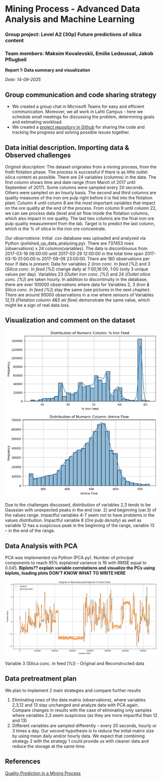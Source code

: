 # Mining Process - Advanced Data Analysis and Machine Learning 
### Group project: Level A2 (30p) Future predictions of silica content
### Team members: Maksim Kovalevskii, Emilie Ledoussal, Jakob Pflugbeil 

**Report 1: Data summary and visualization** 

*Date: 14-09-2025*
## Group communication and code sharing strategy
- We created a group chat in Microsoft Teams for easy and efficient communication. Moreover, we all work in Lahti Campus - here we schedule small meetings for discussing the problem, determining goals and estimating workload. 
- We created a [project repository in Github](https://github.com/EmiliLed/Advanced-Data-Analysis-Mining-Project) for sharing the code and tracking the progress and solving possible issues together. 

## Data initial description. Importing data & Observed challenges
*Original description*: The dataset originates from a mining process, from the froth flotation phase. The process is successful if there is as little outlet silica content as possible. There are 24 variables (columns) in the data. The first column shows time and date range (from March of 2017 until September of 2017). Some columns were sampled every 20 seconds. Others were sampled on an hourly basis. The second and third columns are quality measures of the iron ore pulp right before it is fed into the flotation plant. Column 4 until column 8 are the most important variables that impact on the ore quality at the end of the process. From column 9 until column 22, we can see process data (level and air flow inside the flotation columns, which also impact in ore quality. The last two columns are the final iron ore pulp quality measurement from the lab. Target is to predict the last column, which is the % of silica in the iron ore concentrate.

*Our observations*: Initial .csv database was uploaded and analyzed via Python (polished_up_data_analysing.py). There are 737453 rows (observations) x 24 columns(variables). The data is discontinuous from 2017-03-16 06:00:00 until 2017-03-29 12:00:00 in the total time span 2017-03-10 01:00:00 to 2017-09-09 23:00:00. There are 180 observations per hour if data is present. Data for variables 2 (*Iron conc. In feed [%]*) and 3 (*Silica conc. In feed [%]*) change daily at 7:00,16:00, 1:00 (only 3 unique values per day). Variables 23 (*Outlet iron conc. [%]*) and 24 (*Outlet silica conc. [%]*) are taken hourly. In addition to discontinuity in the database, there are over 100000 observations where data for Variables 2, 3 (*Iron & Silica conc. In feed [%]*) stay the same (see pictures in the next chapter). There are around 90000 observations in a row where sensors of Variables 12,13 (*Flotation column 4&5 air flow*) demonstrate the same value, which might be a sign of real data loss. 


## Visualization and comment on the dataset
![Variable 2 (Iron conc. In feed [%]) distribution](Images/Var2Iron.png) 
![Variable 5 (Amina flow) distribution](Images/Var5Amina.png) 

Due to the challenges discussed, distribution of variables 2,3 tends to be Gaussian with unexpected peaks in the end (var. 2) and beginning (var.3) of the values range. Impactful variables 4-7 seem not to have problems in the values distribution. Impactful variable 8 (*Ore pulp density*) as well as variable 12 has a suspicious peak in the beginning of the range, variable 13 – in the end of the range. 

## Data Analysis with PCA
PCA was implemented via Python (PCA.py). Number of principal components to reach 95% explained variance is 16 with RMSE equal to 0.045.
**Biplots?? explain variable correlations and visualize the PCs using biplots, loading plots DON’T KNOW WHAT TO WRITE HERE**

![Variable 3 (Silica conc. In feed [%]) - Original and Reconstructed data](Images/pcavar3.png)

Variable 3 (Silica conc. In feed [%]) - Original and Reconstructed data

## Data pretreatment plan
We plan to implement 2 main strategies and compare further results
1.	Eliminating rows of the data matrix (observations), where variables 2,3,12 and 13 stay unchanged and analyze data with PCA again. Compare changes in results with the case of eliminating only samples where variables 2,3 seem suspicious (as they are more impactful than 12 and 13)
2.	Different variables are sampled differently – every 20 seconds, hourly or 3 times a day. Our second hypothesis is to reduce the initial matrix size by using mean daily and/or hourly data. We expect that combining strategy 2 with the strategy 1 could provide us with cleaner data and reduce the storage at the same time. 

## References
[Quality Prediction in a Mining Process](https://www.kaggle.com/datasets/edumagalhaes/quality-prediction-in-a-mining-process/data)
